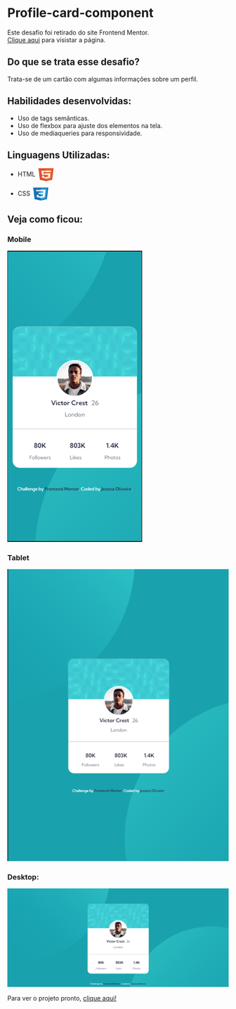 # Profile-card-component
Este desafio foi retirado do site Frontend Mentor.<br> 
[Clique aqui](https://www.frontendmentor.io/challenges/profile-card-component-cfArpWshJ) para visistar a página.

## Do que se trata esse desafio?
Trata-se de um cartão com algumas informações sobre um perfil.

## Habilidades desenvolvidas:
- Uso de tags semânticas.
- Uso de flexbox para ajuste dos elementos na tela.
- Uso de mediaqueries para responsividade.

## Linguagens Utilizadas:
- HTML <img align="center" alt="HTML" height="30" width="40" src="https://raw.githubusercontent.com/devicons/devicon/master/icons/html5/html5-original.svg">

- CSS  <img align="center" alt="CSS" height="30" width="40" src="https://raw.githubusercontent.com/devicons/devicon/master/icons/css3/css3-original.svg">

## Veja como ficou:
### Mobile
<img src="./src/imagens-readme/mobile.png" alt="imagem tamanho mobile">

### Tablet
<img src="./src/imagens-readme/tablet.png" alt="imagem tamanho tablet">

### Desktop:
<img src="./src/imagens-readme/desktop.png" alt="imagem tamanho desktop">


Para ver o projeto pronto, [clique aqui!]( https://jessica-os.github.io/Profile-card-component/)
